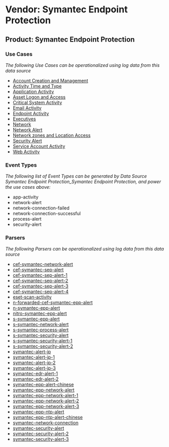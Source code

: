 Vendor: Symantec Endpoint Protection
====================================
Product: Symantec Endpoint Protection
-------------------------------------

### Use Cases

_The following Use Cases can be operationalized using log data from this data source_

* [Account Creation and Management](../UseCases/usecase_account_creation_and_management.md)
* [Activity Time  and Type](../UseCases/usecase_activity_time__and_type.md)
* [Application Activity](../UseCases/usecase_application_activity.md)
* [Asset Logon and Access](../UseCases/usecase_asset_logon_and_access.md)
* [Critical System Activity](../UseCases/usecase_critical_system_activity.md)
* [Email Activity](../UseCases/usecase_email_activity.md)
* [Endpoint Activity](../UseCases/usecase_endpoint_activity.md)
* [Executives](../UseCases/usecase_executives.md)
* [Network](../UseCases/usecase_network.md)
* [Network Alert](../UseCases/usecase_network_alert.md)
* [Network zones and Location Access](../UseCases/usecase_network_zones_and_location_access.md)
* [Security Alert](../UseCases/usecase_security_alert.md)
* [Service Account Activity](../UseCases/usecase_service_account_activity.md)
* [Web Activity](../UseCases/usecase_web_activity.md)


### Event Types

_The following list of Event Types can be generated by Data Source Symantec Endpoint Protection_Symantec Endpoint Protection, and power the use cases above:_

- app-activity
- network-alert
- network-connection-failed
- network-connection-successful
- process-alert
- security-alert


### Parsers

_The following Parsers can be operationalized using log data from this data source_

* [cef-symantec-network-alert](../Parsers/parserContent_cef-symantec-network-alert.md)
* [cef-symantec-sep-alert](../Parsers/parserContent_cef-symantec-sep-alert.md)
* [cef-symantec-sep-alert-1](../Parsers/parserContent_cef-symantec-sep-alert-1.md)
* [cef-symantec-sep-alert-2](../Parsers/parserContent_cef-symantec-sep-alert-2.md)
* [cef-symantec-sep-alert-3](../Parsers/parserContent_cef-symantec-sep-alert-3.md)
* [cef-symantec-sep-alert-4](../Parsers/parserContent_cef-symantec-sep-alert-4.md)
* [eset-scan-activity](../Parsers/parserContent_eset-scan-activity.md)
* [n-forwarded-cef-symantec-epp-alert](../Parsers/parserContent_n-forwarded-cef-symantec-epp-alert.md)
* [n-symantec-epp-alert](../Parsers/parserContent_n-symantec-epp-alert.md)
* [nitro-symantec-epp-alert](../Parsers/parserContent_nitro-symantec-epp-alert.md)
* [s-symantec-epp-alert](../Parsers/parserContent_s-symantec-epp-alert.md)
* [s-symantec-network-alert](../Parsers/parserContent_s-symantec-network-alert.md)
* [s-symantec-process-alert](../Parsers/parserContent_s-symantec-process-alert.md)
* [s-symantec-security-alert](../Parsers/parserContent_s-symantec-security-alert.md)
* [s-symantec-security-alert-1](../Parsers/parserContent_s-symantec-security-alert-1.md)
* [s-symantec-security-alert-2](../Parsers/parserContent_s-symantec-security-alert-2.md)
* [symantec-alert-jp](../Parsers/parserContent_symantec-alert-jp.md)
* [symantec-alert-jp-1](../Parsers/parserContent_symantec-alert-jp-1.md)
* [symantec-alert-jp-2](../Parsers/parserContent_symantec-alert-jp-2.md)
* [symantec-alert-jp-3](../Parsers/parserContent_symantec-alert-jp-3.md)
* [symantec-edr-alert-1](../Parsers/parserContent_symantec-edr-alert-1.md)
* [symantec-edr-alert-2](../Parsers/parserContent_symantec-edr-alert-2.md)
* [symantec-epp-alert-chinese](../Parsers/parserContent_symantec-epp-alert-chinese.md)
* [symantec-epp-network-alert](../Parsers/parserContent_symantec-epp-network-alert.md)
* [symantec-epp-network-alert-1](../Parsers/parserContent_symantec-epp-network-alert-1.md)
* [symantec-epp-network-alert-2](../Parsers/parserContent_symantec-epp-network-alert-2.md)
* [symantec-epp-network-alert-3](../Parsers/parserContent_symantec-epp-network-alert-3.md)
* [symantec-epp-ntp-alert](../Parsers/parserContent_symantec-epp-ntp-alert.md)
* [symantec-epp-ntp-alert-chinese](../Parsers/parserContent_symantec-epp-ntp-alert-chinese.md)
* [symantec-network-connection](../Parsers/parserContent_symantec-network-connection.md)
* [symantec-security-alert](../Parsers/parserContent_symantec-security-alert.md)
* [symantec-security-alert-2](../Parsers/parserContent_symantec-security-alert-2.md)
* [symantec-security-alert-3](../Parsers/parserContent_symantec-security-alert-3.md)

